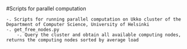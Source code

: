 

#Scripts for parallel computation

    -. Scripts for running parallel computation on Ukko cluster of the Department of Computer Science, University of Helsinki
    -. get_free_nodes.py
        -. Query the cluster and obtain all available computing nodes, returns the computing nodes sorted by average load 
